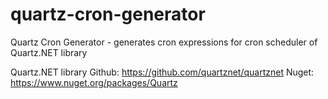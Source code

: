 quartz-cron-generator
=====================

Quartz Cron Generator - generates cron expressions for cron scheduler of Quartz.NET library


Quartz.NET library
Github: https://github.com/quartznet/quartznet
Nuget: https://www.nuget.org/packages/Quartz

